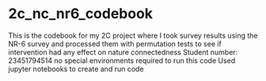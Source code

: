 # 2c_nc_nr6_codebook
This is the codebook for my 2C project where I took survey results using the NR-6 survey and processed them with permutation tests to see if intervention had any effect on nature connectedness
Student number: 23451794514
no special environments required to run this code
Used jupyter notebooks to create and run code
